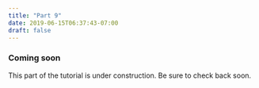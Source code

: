 ```yaml
---
title: "Part 9"
date: 2019-06-15T06:37:43-07:00
draft: false
---
```


### Coming soon

This part of the tutorial is under construction. Be sure to check back
soon.

<script src="/js/codetabs.js"></script>
